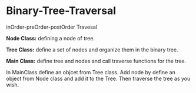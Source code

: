 # Binary-Tree-Traversal
inOrder-preOrder-postOrder Travesal

**Node Class:** defining a node of tree.

**Tree Class:** define a set of nodes and organize them in the binary tree.

**Main Class:** define tree and nodes and call traverse functions for the tree.


In MainClass define an objcet from Tree class.
Add node by define an object from Node class and add it to the Tree.
Then traverse the tree as you wish.

